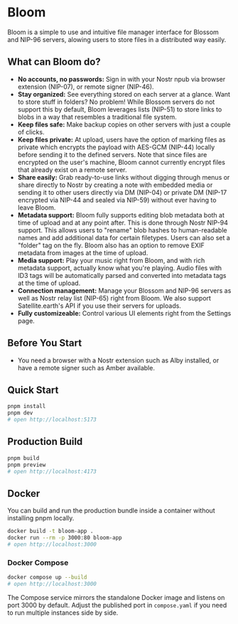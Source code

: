 # Bloom
Bloom is a simple to use and intuitive file manager interface for Blossom and NIP-96 servers, alowing users to store files in a distributed way easily.

## What can Bloom do?
- **No accounts, no passwords:** Sign in with your Nostr npub via browser extension (NIP-07), or remote signer (NIP-46).
- **Stay organized:** See everything stored on each server at a glance. Want to store stuff in folders? No problem! While Blossom servers do not support this by default, Bloom leverages lists (NIP-51) to store links to blobs in a way that resembles a traditional file system.
- **Keep files safe:** Make backup copies on other servers with just a couple of clicks.
- **Keep files private:** At upload, users have the option of marking files as private which encrypts the payload with AES-GCM (NIP-44) locally before sending it to the defined servers. Note that since files are encrypted on the user's machine, Bloom cannot currently encrypt files that already exist on a remote server.
- **Share easily:** Grab ready-to-use links without digging through menus or share directly to Nostr by creating a note with embedded media or sending it to other users directly via DM (NIP-04) or private DM (NIP-17 encrypted via NIP-44 and sealed via NIP-59) without ever having to leave Bloom.
- **Metadata support:** Bloom fully supports editing blob metadata both at time of upload and at any point after. This is done through Nostr NIP-94 support. This allows users to "rename" blob hashes to human-readable names and add additional data for certain filetypes. Users can also set a "folder" tag on the fly. Bloom also has an option to remove EXIF metadata from images at the time of upload.
- **Media support:** Play your music right from Bloom, and with rich metadata support, actually know what you're playing. Audio files with ID3 tags will be automatically parsed and converted into metadata tags at the time of upload.
- **Connection management:** Manage your Blossom and NIP-96 servers as well as Nostr relay list (NIP-65) right from Bloom. We also support Satellite.earth's API if you use their servers for uploads.
- **Fully customizeable:** Control various UI elements right from the Settings page.

## Before You Start
- You need a browser with a Nostr extension such as Alby installed, or have a remote signer such as Amber available.

## Quick Start
```bash
pnpm install
pnpm dev
# open http://localhost:5173
```

## Production Build
```bash
pnpm build
pnpm preview
# open http://localhost:4173
```

## Docker
You can build and run the production bundle inside a container without installing pnpm locally.

```bash
docker build -t bloom-app .
docker run --rm -p 3000:80 bloom-app
# open http://localhost:3000
```

### Docker Compose
```bash
docker compose up --build
# open http://localhost:3000
```

The Compose service mirrors the standalone Docker image and listens on port 3000 by default. Adjust the published port in `compose.yaml` if you need to run multiple instances side by side.
